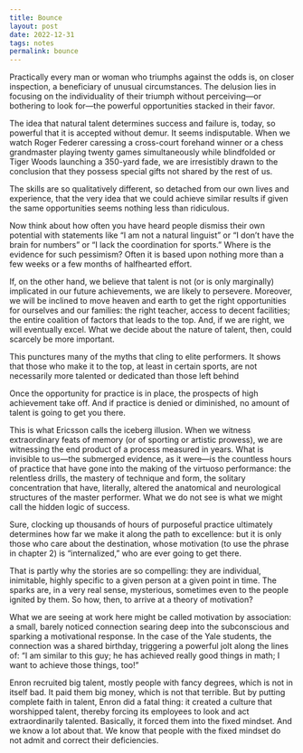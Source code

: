 ```yaml
---
title: Bounce
layout: post
date: 2022-12-31
tags: notes
permalink: bounce
---
```

<p style="color: rgb(26, 26, 26)" class="body"><span>Practically every man or woman who triumphs against the odds is, on closer inspection, a beneficiary of unusual circumstances. The delusion lies in focusing on the individuality of their triumph without perceiving—or bothering to look for—the powerful opportunities stacked in their favor.</span></p><p class="body"><span>The idea that natural talent determines success and failure is, today, so powerful that it is accepted without demur. It seems indisputable. When we watch Roger Federer caressing a cross-court forehand winner or a chess grandmaster playing twenty games simultaneously while blindfolded or Tiger Woods launching a 350-yard fade, we are irresistibly drawn to the conclusion that they possess special gifts not shared by the rest of us.</span></p><p class="body"><span>The skills are so qualitatively different, so detached from our own lives and experience, that the very idea that we could achieve similar results if given the same opportunities seems nothing less than ridiculous.</span></p><p class="body"><span>Now think about how often you have heard people dismiss their own potential with statements like “I am not a natural linguist” or “I don’t have the brain for numbers” or “I lack the coordination for sports.” Where is the evidence for such pessimism? Often it is based upon nothing more than a few weeks or a few months of halfhearted effort.</span></p><p class="body"><span>If, on the other hand, we believe that talent is not (or is only marginally) implicated in our future achievements, we are likely to persevere. Moreover, we will be inclined to move heaven and earth to get the right opportunities for ourselves and our families: the right teacher, access to decent facilities; the entire coalition of factors that leads to the top. And, if we are right, we will eventually excel. What we decide about the nature of talent, then, could scarcely be more important.</span></p><p class="body"><span>This punctures many of the myths that cling to elite performers. It shows that those who make it to the top, at least in certain sports, are not necessarily more talented or dedicated than those left behind</span></p><p class="body"><span>Once the opportunity for practice is in place, the prospects of high achievement take off. And if practice is denied or diminished, no amount of talent is going to get you there.</span></p><p class="body"><span>This is what Ericsson calls the iceberg illusion. When we witness extraordinary feats of memory (or of sporting or artistic prowess), we are witnessing the end product of a process measured in years. What is invisible to us—the submerged evidence, as it were—is the countless hours of practice that have gone into the making of the virtuoso performance: the relentless drills, the mastery of technique and form, the solitary concentration that have, literally, altered the anatomical and neurological structures of the master performer. What we do not see is what we might call the hidden logic of success.</span></p><p class="body"><span>Sure, clocking up thousands of hours of purposeful practice ultimately determines how far we make it along the path to excellence: but it is only those who care about the destination, whose motivation (to use the phrase in chapter 2) is “internalized,” who are ever going to get there.</span></p><p class="body"><span>That is partly why the stories are so compelling: they are individual, inimitable, highly specific to a given person at a given point in time. The sparks are, in a very real sense, mysterious, sometimes even to the people ignited by them. So how, then, to arrive at a theory of motivation?</span></p><p class="body"><span>What we are seeing at work here might be called motivation by association: a small, barely noticed connection searing deep into the subconscious and sparking a motivational response. In the case of the Yale students, the connection was a shared birthday, triggering a powerful jolt along the lines of: “I am similar to this guy; he has achieved really good things in math; I want to achieve those things, too!”</span></p><p class="body"><span>Enron recruited big talent, mostly people with fancy degrees, which is not in itself bad. It paid them big money, which is not that terrible. But by putting complete faith in talent, Enron did a fatal thing: it created a culture that worshipped talent, thereby forcing its employees to look and act extraordinarily talented. Basically, it forced them into the fixed mindset. And we know a lot about that. We know that people with the fixed mindset do not admit and correct their deficiencies.</span></p><p class="body"></p>